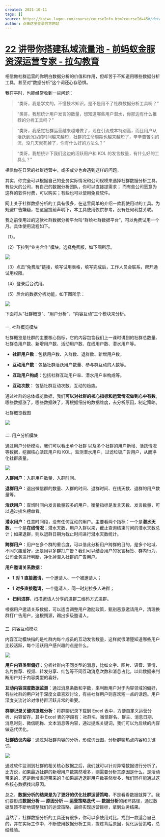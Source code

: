 ```yaml
---
created: 2021-10-11
tags: []
source: https://kaiwu.lagou.com/course/courseInfo.htm?courseId=45#/detail/pc?id=1636
author: 点击这里登录官方网站
---
```


# [22 讲带你搭建私域流量池 - 前蚂蚁金服资深运营专家 - 拉勾教育](https://kaiwu.lagou.com/course/courseInfo.htm?courseId=45#/detail/pc?id=1636)


相信做社群运营的你明白数据分析的价值和作用，但却苦于不知道用哪些数据分析工具，甚至对“数据分析”这个词还心存恐惧。  

我在平时，也能经常收到一些问题：

>  “类哥，我是学文的，不懂技术知识，是不是用不了社群数据分析工具啊？”

>  “类哥，我想统计用户发言的数量，想知道哪些用户潜水，你那边有什么推荐的分析工具吗？”

>  “类哥，我感觉社群运营越来越难做了，现在引流成本特别高，而且用户从活跃到沉寂的时间越来越短，社群的生命周期也越来越短了，辛辛苦苦引的流，没几天就死掉了，你有什么好的方法么？”

>  “类哥，我想统计下我们这边的活跃用户和 KOL 的发言数量，有什么好的工具么？”

相信你在日常的社群运营中，或多或少也会遇到这样的问题。

其实，你完全可以根据自己的业务实际情况和公司规模来选择社群数据分析工具。有些大的公司，有自己的数据分析团队，你可以直接提需求； 而有些公司愿意为这样的软件付费，可以购买；有些也可以使用免费软件。

网上关于社群数据分析的工具有很多，在这里简单的介绍一款我使用过的工具。为规避广告嫌疑，在这里提前声明下，本工具使用仅供参考，没有任何利益关联。

我之前使用过的这款社群数据分析平台叫“群绘社群数据平台”，可以免费试用一个月。具体使用流程如下。

（1）。

（2）下拉到“业务合作”模块，选择免费版，如下图所示。

![](https://s0.lgstatic.com/i/image3/M01/04/11/Ciqah159tQ2AZOM7AAJ2a7zafEY943.png)

（3）点击“免费版”链接，填写试用表格，填写完成后，工作人员会联系，帮开通试用权限。

（4）登录后台试用。

（5）后台的数据分析功能，如下图所示：

![](https://s0.lgstatic.com/i/image3/M01/7D/27/Cgq2xl59tQ2AbaaPAAPjqH9YNZU932.png)

下面将从“社群概览”、“用户分析”、“内容互动”三个模块来分析。

### 

一. 社群概览模块

社群概览是社群的主要核心指标，它的内容包含我们上一课时讲到的社群总数量、社群总用户数、新增用户数、活动用户数、在线用户数、潜水用户等。

-   **社群用户数**：包括用户数、入群数、退群数、新增用户数。
    
-   **互动用户数**：包括社群活跃用户数量、参与群互动的人数等。
    
-   **互动用户构成**：包括社群互动用户率、潜水用户率构成等。
    
-   **互动次数**： 包括社群互动次数、互动的趋势。
    

通过社群的总体概览数据，我们**可以对社群的核心指标和运营情况做到心中有数**，哪些数据涨了，哪些数据跌了，再根据细分的数据维度，去分析原因，制定策略。

社群概览截图

![](https://s0.lgstatic.com/i/image3/M01/04/11/Ciqah159tQ6AD559AAE3CvxdEmE458.png)

### 

二. 用户分析模块

通过用户分析模块，我们可以看出单个社群 以及多个社群的用户新增、活跃情况等数据，挖掘核心活跃用户和 KOL，监测潜水用户，过滤垃圾广告用户，从而净化社群质量。

![](https://s0.lgstatic.com/i/image3/M01/7D/27/Cgq2xl59tQ6AX6aPAAEPq_Qs7ko049.png)

**入群用户**：入群用户数量、入群时间。

**退群用户**：退出微信群的数量、入群的时间、退群时间、在线天数、退群的用户数量等。

**活跃用户**：查询时间内发言数量较多的用户，衡量指标是发言天数、发言数量，可以通过排名榜单看。

**潜水用户**：任意时间段，没有任何互动的用户。主要看两个指标：一个是**潜水天数**，一个是**在线情况**；潜水天数，用户入群以来，截止查询结束时间的潜水天数总计；如果退群，则以退群日期为截止时间进行潜水天数统计。

 **跨群用户**：用户在多个群的重合度，可以借此分析用户跨群的目的，是多个地域、不同兴趣爱好，还是用以多群打广告？我们可以结合用户的发言标签、群内行为、公司业务进行判断，净化掉混入社群的广告用户。

**用户邀请关系数据**：

-   **1** **对** **1** **直接邀请**，一个邀请人、一个被邀请人；
    
-   **1** **对多直接邀请**，一个邀请人，同一时刻拉多人进群；
    
-   **扫码进群**，扫描邀请人分享的进群二维码方式进群。
    

根据用户邀请关系数据，可以适当调整用户激励政策，甄别恶意邀请用户，清理换群打广告用户，追根朔源，踢出多级邀请人。

### 

三. 内容互动模块

内容互动模块指的是社群内每个成员的互动发言数量，这样就很清楚知道哪些用户比较活跃，每个活跃用户感兴趣的点是什么。

![](https://s0.lgstatic.com/i/image3/M01/04/11/Ciqah159tQ6ASvRqAADaxRVFEb4064.png)

**用户内容类型偏好**：分析社群内不同类型的消息，比如文字、图片、语音、表情、名片推荐、视频、转发分享、红包等不同互动消息次数和消息占比，以此数据来判断用户对于内容类型的喜好。

**互动内容深度数据监测**：通过消息条数和字数，来判断用户对于内容领域的偏好，有些社群的用户对于深度文章喜欢讨论，有些社群用户则喜欢短一点的话题。用户深度交流讨论对维持群活跃非常的重要。

**群聊记录关键词提炼分析**：将群聊记录下载到 Excel 表中，方便自定义运营分析、内容留存。其中 Excel 表的字段有：社群名、微信群名、群主、消息日期、消息时刻、微信昵称、文本消息等内容，通过提炼关键词，我们可以为后续的内容做迭代优化。

**社群热议内容**：通过对社群内容的分析，形成词云图，分析群聊热点内容和关键词。

![](https://s0.lgstatic.com/i/image3/M01/7D/27/Cgq2xl59tQ6AQdu-AAO7cgqBrUw805.png)

通过软件监测到社群的相关核心数据之后，我们就可以针对异常数据进行分析了。比方说，如果最近社群的新增用户数突然增多，则需要分析其原因是什么，是活动带来的，还是新增渠道带来的？如果最近退群用户数突然增多，我们同样能通过这些核心数据找出原因。

总之，**数据分析的结果是为了更好的优化社群运营策略**，不是看看数据就算了。我们要形成**数据分析 — 原因分析 — 运营策略迭代 — 数据分析**的闭环路径，通过数据反馈不断地调整我们的运营策略，最终实现运营目标，拿到业务结果。

当然了，社群数据分析的工具还有很多，你可以多使用对比，找到一款适合自己的，并在实际工作中，不断使用数据分析工具，提炼背后原因，优化运营策略，总结经验。
